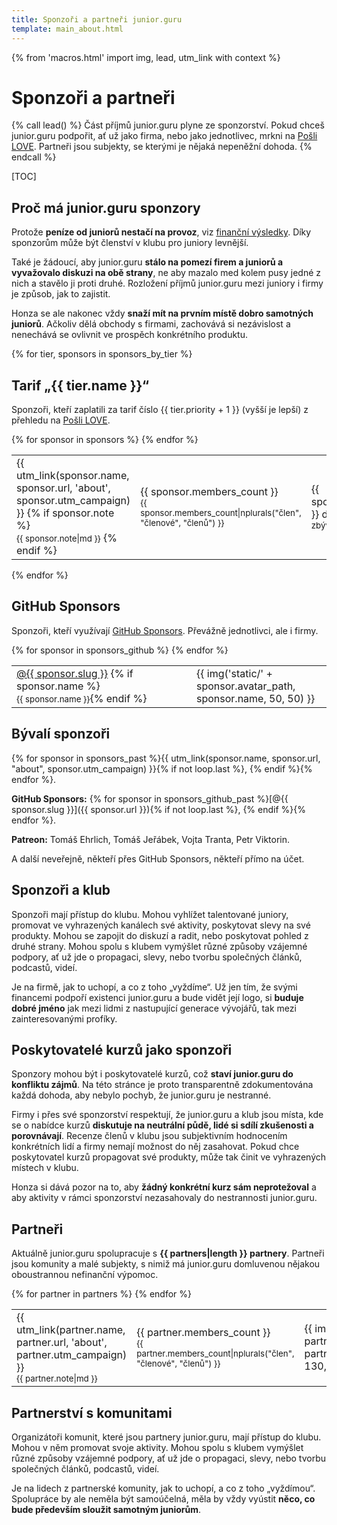 ```yaml
---
title: Sponzoři a partneři junior.guru
template: main_about.html
---
```


{% from 'macros.html' import img, lead, utm_link with context %}

# Sponzoři a partneři

{% call lead() %}
Část příjmů junior.guru plyne ze sponzorství. Pokud chceš junior.guru podpořit, ať už jako firma, nebo jako jednotlivec, mrkni na [Pošli LOVE](../love.jinja). Partneři jsou subjekty, se kterými je nějaká nepeněžní dohoda.
{% endcall %}

[TOC]

## Proč má junior.guru sponzory

Protože **peníze od juniorů nestačí na provoz**, viz [finanční výsledky](./finances.md).
Díky sponzorům může být členství v klubu pro juniory levnější.

Také je žádoucí, aby junior.guru **stálo na pomezí firem a juniorů a vyvažovalo diskuzi na obě strany**, ne aby mazalo med kolem pusy jedné z nich a stavělo ji proti druhé.
Rozložení příjmů junior.guru mezi juniory i firmy je způsob, jak to zajistit.

Honza se ale nakonec vždy **snaží mít na prvním místě dobro samotných juniorů**.
Ačkoliv dělá obchody s firmami, zachovává si nezávislost a nenechává se ovlivnit ve prospěch konkrétního produktu.

{% for tier, sponsors in sponsors_by_tier %}
## Tarif „{{ tier.name }}“

Sponzoři, kteří zaplatili za tarif číslo {{ tier.priority + 1 }} (vyšší je lepší) z přehledu na [Pošli LOVE](../love.jinja).

<div class="table-responsive"><table class="table align-middle">
  {% for sponsor in sponsors %}
    <tr>
      <td>
        {{ utm_link(sponsor.name, sponsor.url, 'about', sponsor.utm_campaign) }}
        {% if sponsor.note %}
        <br><small>{{ sponsor.note|md }}</small>
        {% endif %}
      </td>
      <td style="width: 5rem">
        {{ sponsor.members_count }}<br>
        <small>{{ sponsor.members_count|nplurals("člen", "členové", "členů") }}</small>
      </td>
      <td style="width: 5rem">
        <span {% if sponsor.days_until_renew() < 30 %}
        class="problem-very-soon"
      {% elif sponsor.days_until_renew() < 60 %}
        class="problem-soon"
      {%- endif %}>
          {{ sponsor.days_until_renew() }} dní<br>
          <small>zbývá</small>
        </span>
      </td>
      <td style="width: 200px">
        {{ img('static/' + sponsor.logo_path, sponsor.name, 130, 60) }}
      </td>
    </tr>
  {% endfor %}
</table></div>
{% endfor %}

## GitHub Sponsors

Sponzoři, kteří využívají [GitHub Sponsors](https://github.com/sponsors/honzajavorek/). Převážně jednotlivci, ale i firmy.

<div class="table-responsive"><table class="table">
  {% for sponsor in sponsors_github %}
    <tr>
      <td>
        <a href="{{ sponsor.url }}" target="_blank" rel="noopener">@{{ sponsor.slug }}</a>
        {% if sponsor.name %}<br><small>{{ sponsor.name }}</small>{% endif %}
      </td>
      <td style="width: 200px">
        {{ img('static/' + sponsor.avatar_path, sponsor.name, 50, 50) }}
      </td>
    </tr>
  {% endfor %}
</table></div>

## Bývalí sponzoři

{% for sponsor in sponsors_past %}{{ utm_link(sponsor.name, sponsor.url, "about", sponsor.utm_campaign) }}{% if not loop.last %}, {% endif %}{% endfor %}.

**GitHub Sponsors:** {% for sponsor in sponsors_github_past %}[@{{ sponsor.slug }}]({{ sponsor.url }}){% if not loop.last %}, {% endif %}{% endfor %}.

**Patreon:** Tomáš Ehrlich, Tomáš Jeřábek, Vojta Tranta, Petr Viktorin.

A další neveřejně, někteří přes GitHub Sponsors, někteří přímo na účet.

## Sponzoři a klub

Sponzoři mají přístup do klubu. Mohou vyhlížet talentované juniory, promovat ve vyhrazených kanálech své aktivity, poskytovat slevy na své produkty. Mohou se zapojit do diskuzí a radit, nebo poskytovat pohled z druhé strany. Mohou spolu s klubem vymýšlet různé způsoby vzájemné podpory, ať už jde o propagaci, slevy, nebo tvorbu společných článků, podcastů, videí.

Je na firmě, jak to uchopí, a co z toho „vyždíme“. Už jen tím, že svými financemi podpoří existenci junior.guru a bude vidět její logo, si **buduje dobré jméno** jak mezi lidmi z nastupující generace vývojářů, tak mezi zainteresovanými profíky.

## Poskytovatelé kurzů jako sponzoři

Sponzory mohou být i poskytovatelé kurzů, což **staví junior.guru do konfliktu zájmů**.
Na této stránce je proto transparentně zdokumentována každá dohoda, aby nebylo pochyb, že junior.guru je nestranné.

Firmy i přes své sponzorství respektují, že junior.guru a klub jsou místa, kde se o nabídce kurzů **diskutuje na neutrální půdě, lidé si sdílí zkušenosti a porovnávají**.
Recenze členů v klubu jsou subjektivním hodnocením konkrétních lidí a firmy nemají možnost do něj zasahovat.
Pokud chce poskytovatel kurzů propagovat své produkty, může tak činit ve vyhrazených místech v klubu.

Honza si dává pozor na to, aby **žádný konkrétní kurz sám neprotežoval** a aby aktivity v rámci sponzorství nezasahovaly do nestrannosti junior.guru.

## Partneři

Aktuálně junior.guru spolupracuje s **{{ partners|length }} partnery**. Partneři jsou komunity a malé subjekty, s nimiž má junior.guru domluvenou nějakou oboustrannou nefinanční výpomoc.

<div class="table-responsive"><table class="table align-middle">
  {% for partner in partners %}
    <tr>
      <td>
        {{ utm_link(partner.name, partner.url, 'about', partner.utm_campaign) }}
        <br><small>{{ partner.note|md }}</small>
      </td>
      <td style="width: 5rem">
        {{ partner.members_count }}<br>
        <small>{{ partner.members_count|nplurals("člen", "členové", "členů") }}</small>
      </td>
      <td style="width: 200px">
        {{ img('static/' + partner.logo_path, partner.name, 130, 60) }}
      </td>
    </tr>
  {% endfor %}
</table></div>

## Partnerství s komunitami

Organizátoři komunit, které jsou partnery junior.guru, mají přístup do klubu. Mohou v něm promovat svoje aktivity. Mohou spolu s klubem vymýšlet různé způsoby vzájemné podpory, ať už jde o propagaci, slevy, nebo tvorbu společných článků, podcastů, videí.

Je na lidech z partnerské komunity, jak to uchopí, a co z toho „vyždímou“. Spolupráce by ale neměla být samoúčelná, měla by vždy vyústit **něco, co bude především sloužit samotným juniorům**.
